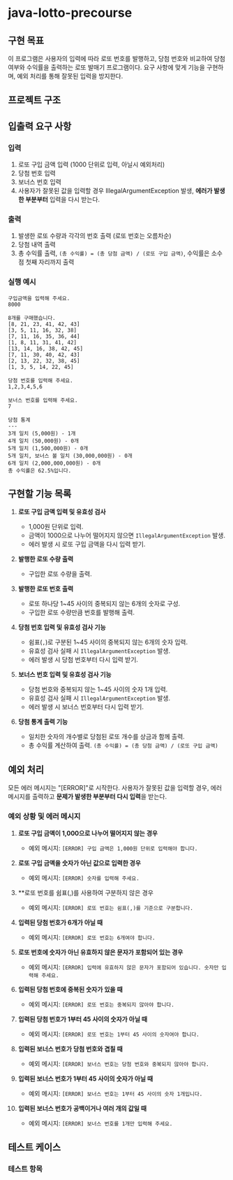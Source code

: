# java-lotto-precourse

## 구현 목표
이 프로그램은 사용자의 입력에 따라 로또 번호를 발행하고, 당첨 번호와 비교하여 당첨 여부와 수익률을 출력하는 로또 발매기 프로그램이다. 요구 사항에 맞게 기능을 구현하며, 예외 처리를 통해 잘못된 입력을 방지한다.


## 프로젝트 구조


## 입출력 요구 사항

### 입력
1. 로또 구입 금액 입력 (1000 단위로 입력, 아닐시 예외처리)
2. 당첨 번호 입력
3. 보너스 번호 입력
4. 사용자가 잘못된 값을 입력할 경우 IllegalArgumentException 발생, **에러가 발생한 부분부터** 입력을 다시 받는다.

### 출력
1. 발생한 로또 수량과 각각의 번호 출력 (로또 번호는 오름차순)
2. 당첨 내역 출력
3. 총 수익률 출력, `(총 수익률) = (총 당첨 금액) / (로또 구입 금액)`, 수익률은 소수점 첫째 자리까지 출력

### 실행 예시
```
구입금액을 입력해 주세요.
8000

8개를 구매했습니다.
[8, 21, 23, 41, 42, 43] 
[3, 5, 11, 16, 32, 38] 
[7, 11, 16, 35, 36, 44] 
[1, 8, 11, 31, 41, 42] 
[13, 14, 16, 38, 42, 45] 
[7, 11, 30, 40, 42, 43] 
[2, 13, 22, 32, 38, 45] 
[1, 3, 5, 14, 22, 45]

당첨 번호를 입력해 주세요.
1,2,3,4,5,6

보너스 번호를 입력해 주세요.
7

당첨 통계
---
3개 일치 (5,000원) - 1개
4개 일치 (50,000원) - 0개
5개 일치 (1,500,000원) - 0개
5개 일치, 보너스 볼 일치 (30,000,000원) - 0개
6개 일치 (2,000,000,000원) - 0개
총 수익률은 62.5%입니다.
```

## 구현할 기능 목록
1. **로또 구입 금액 입력 및 유효성 검사**
    - 1,000원 단위로 입력. 
    - 금액이 1000으로 나누어 떨어지지 않으면 `IllegalArgumentException` 발생.
    - 에러 발생 시 로또 구입 금액을 다시 입력 받기.
    
2. **발행한 로또 수량 출력**
    - 구입한 로또 수량을 출력.

3. **발행한 로또 번호 출력**
    - 로또 하나당 1~45 사이의 중복되지 않는 6개의 숫자로 구성.
    - 구입한 로또 수량만큼 번호를 발행해 출력.

4. **당첨 번호 입력 및 유효성 검사 기능** 
    - 쉼표(`,`)로 구분된 1~45 사이의 중복되지 않는 6개의 숫자 입력.
    - 유효성 검사 실패 시 `IllegalArgumentException` 발생.
    - 에러 발생 시 당첨 번호부터 다시 입력 받기.

    
5. **보너스 번호 입력 및 유효성 검사 기능**
    - 당첨 번호와 중복되지 않는 1~45 사이의 숫자 1개 입력.
    - 유효성 검사 실패 시 `IllegalArgumentException` 발생.
    - 에러 발생 시 보너스 번호부터 다시 입력 받기.

6. **당첨 통계 출력 기능**
    - 일치한 숫자의 개수별로 당첨된 로또 개수를 상금과 함께 출력.
    - 총 수익률 계산하여 출력. `(총 수익률) = (총 당첨 금액) / (로또 구입 금액)`

## 예외 처리
모든 에러 메시지는 "[ERROR]"로 시작한다.
사용자가 잘못된 값을 입력할 경우, 에러 메시지를 출력하고 **문제가 발생한 부분부터 다시 입력**을 받는다.

### 예외 상황 및 에러 메시지

1. **로또 구입 금액이 1,000으로 나누어 떨어지지 않는 경우**
    - 예외 메시지: `[ERROR] 구입 금액은 1,000원 단위로 입력해야 합니다.`

2. **로또 구입 금액을 숫자가 아닌 값으로 입력한 경우**
    - 예외 메시지: `[ERROR] 숫자를 입력해 주세요.`
    
3. **로또 번호를 쉼표(,)를 사용하여 구분하지 않은 경우
    - 예외 메시지: `[ERROR] 로또 번호는 쉼표(,)를 기준으로 구분합니다.`
    
4. **입력된 당첨 번호가 6개가 아닐 때**
    - 예외 메시지: `[ERROR] 로또 번호는 6개여야 합니다.`
    
5. **로또 번호에 숫자가 아닌 유효하지 않은 문자가 포함되어 있는 경우**
    - 예외 메시지: `[ERROR] 입력에 유효하지 않은 문자가 포함되어 있습니다. 숫자만 입력해 주세요.`

6. **입력된 당첨 번호에 중복된 숫자가 있을 때**
    - 예외 메시지: `[ERROR] 로또 번호는 중복되지 않아야 합니다.`

7. **입력된 당첨 번호가 1부터 45 사이의 숫자가 아닐 때**
    - 예외 메시지: `[ERROR] 로또 번호는 1부터 45 사이의 숫자여야 합니다.`

8. **입력된 보너스 번호가 당첨 번호와 겹칠 때**
    - 예외 메시지: `[ERROR] 보너스 번호는 당첨 번호와 중복되지 않아야 합니다.`

9. **입력된 보너스 번호가 1부터 45 사이의 숫자가 아닐 때**
    - 예외 메시지: `[ERROR] 보너스 번호는 1부터 45 사이의 숫자 1개입니다.`

10. **입력된 보너스 번호가 공백이거나 여러 개의 값일 때**
    - 예외 메시지: `[ERROR] 보너스 번호를 1개만 입력해 주세요.`


## 테스트 케이스

### 테스트 항목


